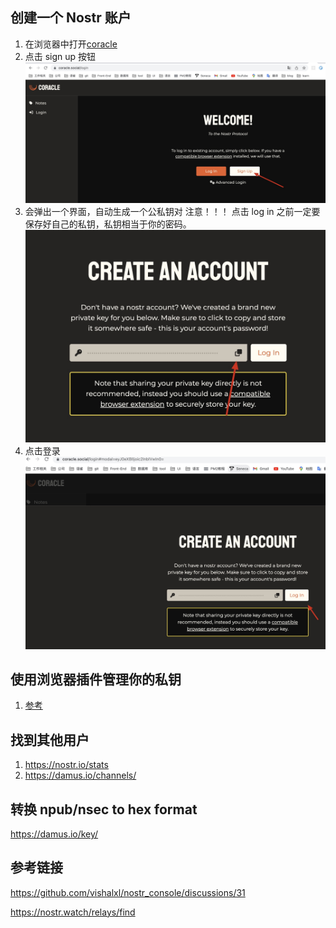 ## 创建一个 Nostr 账户

1. 在浏览器中打开[coracle](https://coracle.social/login)
2. 点击 sign up 按钮
   ![](./img/%E5%88%9B%E5%BB%BA%E8%B4%A6%E6%88%B71.jpg)
3. 会弹出一个界面，自动生成一个公私钥对
   注意！！！ 点击 log in 之前一定要保存好自己的私钥，私钥相当于你的密码。
   ![](./img/%E5%88%9B%E5%BB%BA%E8%B4%A6%E6%88%B73.jpg)
4. 点击登录
   ![](./img/%E5%88%9B%E5%BB%BA%E8%B4%A6%E6%88%B72.jpg)

## 使用浏览器插件管理你的私钥

1. [参考](https://github.com/fiatjaf/nos2x)

## 找到其他用户

1. https://nostr.io/stats
2. https://damus.io/channels/

## 转换 npub/nsec to hex format

https://damus.io/key/

## 参考链接

https://github.com/vishalxl/nostr_console/discussions/31

https://nostr.watch/relays/find
